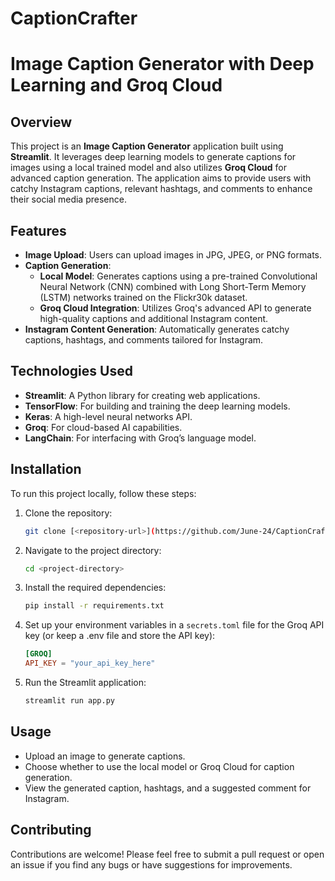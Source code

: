 # CaptionCrafter

# Image Caption Generator with Deep Learning and Groq Cloud

## Overview

This project is an **Image Caption Generator** application built using **Streamlit**. It leverages deep learning models to generate captions for images using a local trained model and also utilizes **Groq Cloud** for advanced caption generation. The application aims to provide users with catchy Instagram captions, relevant hashtags, and comments to enhance their social media presence.

## Features

- **Image Upload**: Users can upload images in JPG, JPEG, or PNG formats.
- **Caption Generation**:
  - **Local Model**: Generates captions using a pre-trained Convolutional Neural Network (CNN) combined with Long Short-Term Memory (LSTM) networks trained on the Flickr30k dataset.
  - **Groq Cloud Integration**: Utilizes Groq's advanced API to generate high-quality captions and additional Instagram content.
- **Instagram Content Generation**: Automatically generates catchy captions, hashtags, and comments tailored for Instagram.

## Technologies Used

- **Streamlit**: A Python library for creating web applications.
- **TensorFlow**: For building and training the deep learning models.
- **Keras**: A high-level neural networks API.
- **Groq**: For cloud-based AI capabilities.
- **LangChain**: For interfacing with Groq’s language model.

## Installation

To run this project locally, follow these steps:

1. Clone the repository:
   ```bash
   git clone [<repository-url>](https://github.com/June-24/CaptionCrafter)
   ```

2. Navigate to the project directory:
   ```bash
   cd <project-directory>
   ```

3. Install the required dependencies:
   ```bash
   pip install -r requirements.txt
   ```

4. Set up your environment variables in a `secrets.toml` file for the Groq API key (or keep a .env file and store the API key):
   ```toml
   [GROQ]
   API_KEY = "your_api_key_here"
   ```

5. Run the Streamlit application:
   ```bash
   streamlit run app.py
   ```

## Usage

- Upload an image to generate captions.
- Choose whether to use the local model or Groq Cloud for caption generation.
- View the generated caption, hashtags, and a suggested comment for Instagram.

## Contributing

Contributions are welcome! Please feel free to submit a pull request or open an issue if you find any bugs or have suggestions for improvements.

